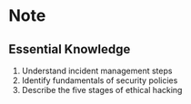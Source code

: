 # Note #

## Essential Knowledge ##

1. Understand incident management steps
2. Identify fundamentals of security policies
3. Describe the five stages of ethical hacking